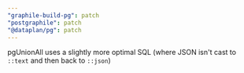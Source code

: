 ```yaml
---
"graphile-build-pg": patch
"postgraphile": patch
"@dataplan/pg": patch
---
```


pgUnionAll uses a slightly more optimal SQL (where JSON isn't cast to `::text`
and then back to `::json`)
